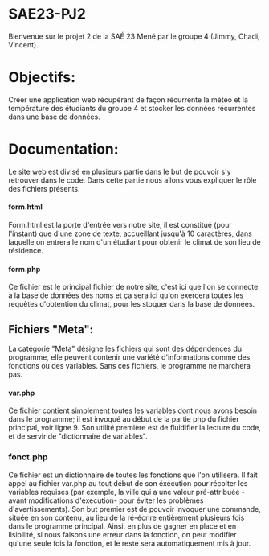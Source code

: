 # SAE23-PJ2
Bienvenue sur le projet  2 de la SAÉ 23 Mené par le groupe 4 (Jimmy, Chadi, Vincent).


Objectifs:
====================================================================

Créer une application web récupérant de façon récurrente la météo et la température des étudiants du groupe 4 et stocker les données récurrentes dans une base de données.

Documentation:
====================================================================
Le site web est divisé en plusieurs partie dans le but de pouvoir s'y retrouver dans le code. Dans cette partie nous allons vous expliquer le rôle des fichiers présents.

#### form.html
Form.html est la porte d'entrée vers notre site, il est constitué (pour l'instant) que d'une zone de texte, accueillant jusqu'à 10 caractères, dans laquelle on entrera le nom d'un étudiant pour obtenir le climat de son lieu de résidence.

#### form.php
Ce fichier est le principal fichier de notre site, c'est ici que l'on se connecte à la base de données des noms et ça sera ici qu'on exercera toutes les requêtes d'obtention du climat, pour les stoquer dans la base de données.

## Fichiers "Meta":
La catégorie "Meta" désigne les fichiers qui sont des dépendences du programme, elle peuvent contenir une variété d'informations comme des fonctions ou des variables. Sans ces fichiers, le programme ne marchera pas.

#### var.php
Ce fichier contient simplement toutes les variables dont nous avons besoin dans le programme; il est invoqué au début de la partie php du fichier principal, voir ligne 9. Son utilité première est de fluidifier la lecture du code, et de servir de "dictionnaire de variables".

### fonct.php
Ce fichier est un dictionnaire de toutes les fonctions que l'on utilisera. Il fait appel au fichier var.php au tout début de son éxécution pour récolter les variables requises (par exemple, la ville qui a une valeur pré-attribuée -avant modifications d'éxecution- pour éviter les problèmes d'avertissements).
Son but premier est de pouvoir invoquer une commande, située en son contenu, au lieu de la ré-écrire entièrement plusieurs fois dans le programme principal.
Ainsi, en plus de gagner en place et en lisibilité, si nous faisons une erreur dans la fonction, on peut modifier qu'une seule fois la fonction, et le reste sera automatiquement mis à jour.
